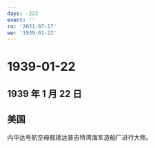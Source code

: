 ```yaml
---
days: -222
event: ''
ru: '2021-07-17'
ww: '1939-01-22'
---
```


# 1939-01-22

## 1939 年 1 月 22 日

## 美国

内华达号航空母舰抵达普吉特湾海军造船厂进行大修。